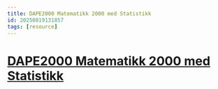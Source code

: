 ```yaml
---
title: DAPE2000 Matematikk 2000 med Statistikk
id: 20250819131857
tags: [resource]
---
```


# [DAPE2000 Matematikk 2000 med Statistikk](https://student.oslomet.no/en/studier/-/studieinfo/emne/DAPE2000/2025/H%C3%98ST)
